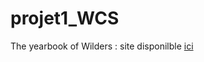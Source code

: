 # projet1_WCS
The yearbook of Wilders : site disponilble [ici](https://sohetma.github.io/projet1_WCS/)



